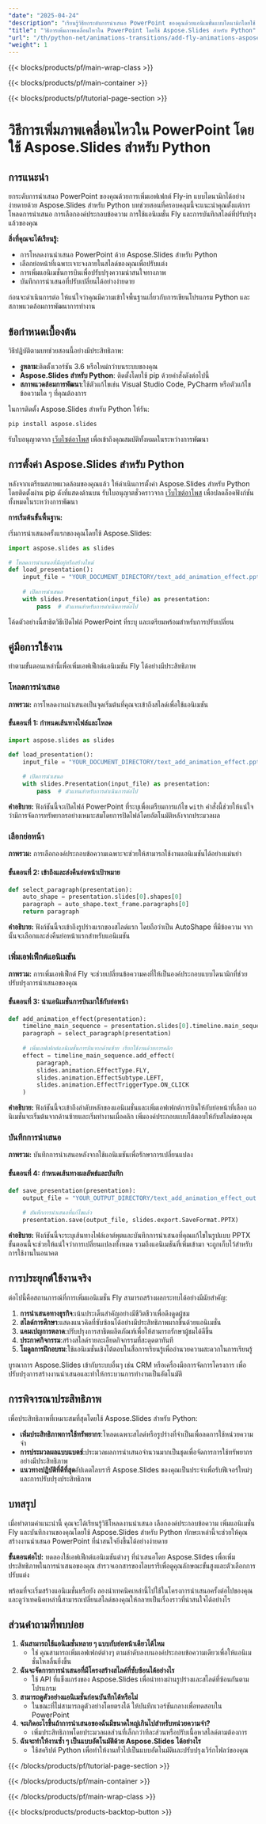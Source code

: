 ```yaml
---
"date": "2025-04-24"
"description": "เรียนรู้วิธียกระดับการนำเสนอ PowerPoint ของคุณด้วยแอนิเมชั่นแบบไดนามิกโดยใช้ Aspose.Slides สำหรับ Python ปฏิบัติตามคำแนะนำทีละขั้นตอนนี้เพื่อปรับปรุงการมีส่วนร่วมในสไลด์ได้อย่างง่ายดาย"
"title": "วิธีการเพิ่มภาพเคลื่อนไหวใน PowerPoint โดยใช้ Aspose.Slides สำหรับ Python"
"url": "/th/python-net/animations-transitions/add-fly-animations-aspose-slides-python/"
"weight": 1
---
```


{{< blocks/products/pf/main-wrap-class >}}

{{< blocks/products/pf/main-container >}}

{{< blocks/products/pf/tutorial-page-section >}}
# วิธีการเพิ่มภาพเคลื่อนไหวใน PowerPoint โดยใช้ Aspose.Slides สำหรับ Python

## การแนะนำ

ยกระดับการนำเสนอ PowerPoint ของคุณด้วยการเพิ่มเอฟเฟกต์ Fly-in แบบไดนามิกได้อย่างง่ายดายด้วย Aspose.Slides สำหรับ Python บทช่วยสอนที่ครอบคลุมนี้จะแนะนำคุณตั้งแต่การโหลดการนำเสนอ การเลือกองค์ประกอบข้อความ การใช้แอนิเมชั่น Fly และการบันทึกสไลด์ที่ปรับปรุงแล้วของคุณ

**สิ่งที่คุณจะได้เรียนรู้:**
- การโหลดงานนำเสนอ PowerPoint ด้วย Aspose.Slides สำหรับ Python
- เลือกย่อหน้าที่เฉพาะเจาะจงภายในสไลด์ของคุณเพื่อปรับแต่ง
- การเพิ่มแอนิเมชั่นการบินเพื่อปรับปรุงความน่าสนใจทางภาพ
- บันทึกการนำเสนอที่ปรับเปลี่ยนได้อย่างง่ายดาย

ก่อนจะดำเนินการต่อ ให้แน่ใจว่าคุณมีความเข้าใจพื้นฐานเกี่ยวกับการเขียนโปรแกรม Python และสภาพแวดล้อมการพัฒนาการทำงาน 

## ข้อกำหนดเบื้องต้น

วิธีปฏิบัติตามบทช่วยสอนนี้อย่างมีประสิทธิภาพ:
- **งูหลาม**:ติดตั้งเวอร์ชัน 3.6 หรือใหม่กว่าบนระบบของคุณ
- **Aspose.Slides สำหรับ Python**: ติดตั้งโดยใช้ pip ด้วยคำสั่งดังต่อไปนี้
- **สภาพแวดล้อมการพัฒนา**:ใช้ตัวแก้ไขเช่น Visual Studio Code, PyCharm หรือตัวแก้ไขข้อความใด ๆ ที่คุณต้องการ

ในการติดตั้ง Aspose.Slides สำหรับ Python ให้รัน:

```bash
pip install aspose.slides
```

รับใบอนุญาตจาก [เว็บไซต์อาโพส](https://purchase.aspose.com/buy) เพื่อเข้าถึงคุณสมบัติทั้งหมดในระหว่างการพัฒนา 

## การตั้งค่า Aspose.Slides สำหรับ Python

หลังจากเตรียมสภาพแวดล้อมของคุณแล้ว ให้ดำเนินการตั้งค่า Aspose.Slides สำหรับ Python โดยติดตั้งผ่าน pip ดังที่แสดงด้านบน รับใบอนุญาตชั่วคราวจาก [เว็บไซต์อาโพส](https://purchase.aspose.com/temporary-license/) เพื่อปลดล็อคฟังก์ชันทั้งหมดในระหว่างการพัฒนา

**การเริ่มต้นขั้นพื้นฐาน:**

เริ่มการนำเสนอครั้งแรกของคุณโดยใช้ Aspose.Slides:

```python
import aspose.slides as slides

# โหลดการนำเสนอที่มีอยู่หรือสร้างใหม่
def load_presentation():
    input_file = "YOUR_DOCUMENT_DIRECTORY/text_add_animation_effect.pptx"
    
    # เปิดการนำเสนอ
    with slides.Presentation(input_file) as presentation:
        pass  # ตัวแทนสำหรับการดำเนินการต่อไป
```

โค้ดตัวอย่างนี้สาธิตวิธีเปิดไฟล์ PowerPoint ที่ระบุ และเตรียมพร้อมสำหรับการปรับเปลี่ยน

## คู่มือการใช้งาน

ทำตามขั้นตอนเหล่านี้เพื่อเพิ่มเอฟเฟ็กต์แอนิเมชัน Fly ได้อย่างมีประสิทธิภาพ

### โหลดการนำเสนอ

**ภาพรวม:**
การโหลดงานนำเสนอเป็นจุดเริ่มต้นที่คุณจะเข้าถึงสไลด์เพื่อใช้แอนิเมชัน

#### ขั้นตอนที่ 1: กำหนดเส้นทางไฟล์และโหลด

```python
import aspose.slides as slides

def load_presentation():
    input_file = "YOUR_DOCUMENT_DIRECTORY/text_add_animation_effect.pptx"
    
    # เปิดการนำเสนอ
    with slides.Presentation(input_file) as presentation:
        pass  # ตัวแทนสำหรับการดำเนินการต่อไป
```

**คำอธิบาย:**
ฟังก์ชันนี้จะเปิดไฟล์ PowerPoint ที่ระบุเพื่อเตรียมการแก้ไข `with` คำสั่งนี้ช่วยให้แน่ใจว่ามีการจัดการทรัพยากรอย่างเหมาะสมโดยการปิดไฟล์โดยอัตโนมัติหลังจากประมวลผล

### เลือกย่อหน้า

**ภาพรวม:**
การเลือกองค์ประกอบข้อความเฉพาะจะช่วยให้สามารถใช้งานแอนิเมชันได้อย่างแม่นยำ

#### ขั้นตอนที่ 2: เข้าถึงและส่งคืนย่อหน้าเป้าหมาย

```python
def select_paragraph(presentation):
    auto_shape = presentation.slides[0].shapes[0]
    paragraph = auto_shape.text_frame.paragraphs[0]
    return paragraph
```

**คำอธิบาย:**
ฟังก์ชันนี้จะเข้าถึงรูปร่างแรกของสไลด์แรก โดยถือว่าเป็น AutoShape ที่มีข้อความ จากนั้นจะเลือกและส่งคืนย่อหน้าแรกสำหรับแอนิเมชัน

### เพิ่มเอฟเฟ็กต์แอนิเมชัน

**ภาพรวม:**
การเพิ่มเอฟเฟ็กต์ Fly จะช่วยเปลี่ยนข้อความคงที่ให้เป็นองค์ประกอบแบบไดนามิกที่ช่วยปรับปรุงการนำเสนอของคุณ

#### ขั้นตอนที่ 3: นำแอนิเมชั่นการบินมาใช้กับย่อหน้า

```python
def add_animation_effect(presentation):
    timeline_main_sequence = presentation.slides[0].timeline.main_sequence
    paragraph = select_paragraph(presentation)
    
    # เพิ่มเอฟเฟกต์แอนิเมชั่นการบินจากด้านซ้าย เรียกใช้งานด้วยการคลิก
    effect = timeline_main_sequence.add_effect(
        paragraph,
        slides.animation.EffectType.FLY,
        slides.animation.EffectSubtype.LEFT,
        slides.animation.EffectTriggerType.ON_CLICK
    )
```

**คำอธิบาย:**
ฟังก์ชันนี้จะเข้าถึงลำดับหลักของแอนิเมชั่นและเพิ่มเอฟเฟกต์การบินให้กับย่อหน้าที่เลือก แอนิเมชั่นจะเริ่มต้นจากด้านซ้ายและเริ่มทำงานเมื่อคลิก เพิ่มองค์ประกอบแบบโต้ตอบให้กับสไลด์ของคุณ

### บันทึกการนำเสนอ

**ภาพรวม:**
บันทึกการนำเสนอหลังจากใช้แอนิเมชันเพื่อรักษาการเปลี่ยนแปลง

#### ขั้นตอนที่ 4: กำหนดเส้นทางผลลัพธ์และบันทึก

```python
def save_presentation(presentation):
    output_file = "YOUR_OUTPUT_DIRECTORY/text_add_animation_effect_out.pptx"
    
    # บันทึกการนำเสนอที่แก้ไขแล้ว
    presentation.save(output_file, slides.export.SaveFormat.PPTX)
```

**คำอธิบาย:**
ฟังก์ชันนี้จะระบุเส้นทางไฟล์เอาต์พุตและบันทึกการนำเสนอที่คุณแก้ไขในรูปแบบ PPTX ขั้นตอนนี้จะช่วยให้แน่ใจว่าการเปลี่ยนแปลงทั้งหมด รวมถึงแอนิเมชันที่เพิ่มเข้ามา จะถูกเก็บไว้สำหรับการใช้งานในอนาคต

## การประยุกต์ใช้งานจริง

ต่อไปนี้คือสถานการณ์ที่การเพิ่มแอนิเมชั่น Fly สามารถสร้างผลกระทบได้อย่างมีนัยสำคัญ:

1. **การนำเสนอทางธุรกิจ**:เน้นประเด็นสำคัญอย่างมีชีวิตชีวาเพื่อดึงดูดผู้ชม
2. **สไลด์การศึกษา**:แสดงแนวคิดที่ซับซ้อนได้อย่างมีประสิทธิภาพมากขึ้นด้วยแอนิเมชั่น
3. **แคมเปญการตลาด**:ปรับปรุงการสาธิตผลิตภัณฑ์เพื่อให้สามารถรักษาผู้ชมได้ดีขึ้น
4. **ประกาศกิจกรรม**:สร้างสไลด์รายละเอียดกิจกรรมที่สะดุดตาทันที
5. **โมดูลการฝึกอบรม**:ใช้แอนิเมชั่นเชิงโต้ตอบในสื่อการเรียนรู้เพื่ออำนวยความสะดวกในการเรียนรู้

บูรณาการ Aspose.Slides เข้ากับระบบอื่นๆ เช่น CRM หรือเครื่องมือการจัดการโครงการ เพื่อปรับปรุงการสร้างงานนำเสนอและทำให้กระบวนการทำงานเป็นอัตโนมัติ

## การพิจารณาประสิทธิภาพ

เพื่อประสิทธิภาพที่เหมาะสมที่สุดโดยใช้ Aspose.Slides สำหรับ Python:
- **เพิ่มประสิทธิภาพการใช้ทรัพยากร**:โหลดเฉพาะสไลด์หรือรูปร่างที่จำเป็นเพื่อลดการใช้หน่วยความจำ
- **การประมวลผลแบบแบตช์**:ประมวลผลการนำเสนอจำนวนมากเป็นชุดเพื่อจัดการการใช้ทรัพยากรอย่างมีประสิทธิภาพ
- **แนวทางปฏิบัติที่ดีที่สุด**อัปเดตไลบรารี Aspose.Slides ของคุณเป็นประจำเพื่อรับฟีเจอร์ใหม่ๆ และการปรับปรุงประสิทธิภาพ

## บทสรุป

เมื่อทำตามคำแนะนำนี้ คุณจะได้เรียนรู้วิธีโหลดงานนำเสนอ เลือกองค์ประกอบข้อความ เพิ่มแอนิเมชั่น Fly และบันทึกงานของคุณโดยใช้ Aspose.Slides สำหรับ Python ทักษะเหล่านี้จะช่วยให้คุณสร้างงานนำเสนอ PowerPoint ที่น่าสนใจยิ่งขึ้นได้อย่างง่ายดาย

**ขั้นตอนต่อไป:**
ทดลองใช้เอฟเฟ็กต์แอนิเมชันต่างๆ ที่นำเสนอโดย Aspose.Slides เพื่อเพิ่มประสิทธิภาพในการนำเสนอของคุณ สำรวจเอกสารของไลบรารีเพื่อดูคุณลักษณะขั้นสูงและตัวเลือกการปรับแต่ง

พร้อมที่จะเริ่มสร้างแอนิเมชั่นหรือยัง ลองนำเทคนิคเหล่านี้ไปใช้ในโครงการนำเสนอครั้งต่อไปของคุณ และดูว่าเทคนิคเหล่านี้สามารถเปลี่ยนสไลด์ของคุณให้กลายเป็นเรื่องราวที่น่าสนใจได้อย่างไร

## ส่วนคำถามที่พบบ่อย

1. **ฉันสามารถใช้แอนิเมชั่นหลาย ๆ แบบกับย่อหน้าเดียวได้ไหม**
   - ใช่ คุณสามารถเพิ่มเอฟเฟกต์ต่างๆ ตามลำดับลงบนองค์ประกอบข้อความเดียวเพื่อให้แอนิเมชั่นไหลลื่นยิ่งขึ้น
2. **ฉันจะจัดการการนำเสนอที่มีโครงสร้างสไลด์ที่ซับซ้อนได้อย่างไร**
   - ใช้ API ที่แข็งแกร่งของ Aspose.Slides เพื่อนำทางผ่านรูปร่างและสไลด์ที่ซ้อนกันตามโปรแกรม
3. **สามารถดูตัวอย่างแอนิเมชั่นก่อนบันทึกได้หรือไม่**
   - ในขณะที่ไม่สามารถดูตัวอย่างโดยตรงได้ ให้บันทึกเวอร์ชันกลางเพื่อทดสอบใน PowerPoint
4. **จะเกิดอะไรขึ้นถ้าการนำเสนอของฉันมีขนาดใหญ่เกินไปสำหรับหน่วยความจำ?**
   - เพิ่มประสิทธิภาพโดยประมวลผลส่วนที่เล็กกว่าทีละส่วนหรือปรับเนื้อหาสไลด์ตามต้องการ
5. **ฉันจะทำให้งานซ้ำ ๆ เป็นแบบอัตโนมัติด้วย Aspose.Slides ได้อย่างไร**
   - ใช้สคริปต์ Python เพื่อทำให้งานทั่วไปเป็นแบบอัตโนมัติและปรับปรุงเวิร์กโฟลว์ของคุณ

{{< /blocks/products/pf/tutorial-page-section >}}

{{< /blocks/products/pf/main-container >}}

{{< /blocks/products/pf/main-wrap-class >}}

{{< blocks/products/products-backtop-button >}}
